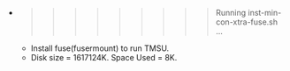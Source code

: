 * >>>>>>>>> Running inst-min-con-xtra-fuse.sh ...
  * Install fuse(fusermount) to run TMSU.
  * Disk size = 1617124K. Space Used = 8K.
